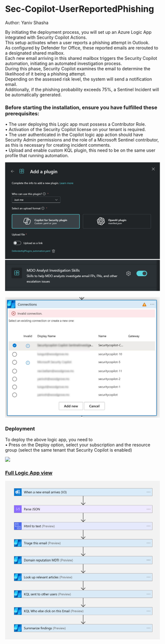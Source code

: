 # Sec-Copilot-UserReportedPhishing
Author: Yaniv Shasha




By initiating the deployment process, you will set up an Azure Logic App integrated with Security Copilot Actions.<br>
This setup activates when a user reports a phishing attempt in Outlook.<br>
As configured by Defender for Office, these reported emails are rerouted to a designated shared mailbox.<br>
Each new email arriving in this shared mailbox triggers the Security Copilot automation, initiating an automated investigation process.<br> 
During this phase, Security Copilot examines the email to determine the likelihood of it being a phishing attempt.<br>
Depending on the assessed risk level, the system will send a notification email.<br>
Additionally, if the phishing probability exceeds 75%, a Sentinel Incident will be automatically generated.<br>


### Before starting the installation, ensure you have fulfilled these prerequisites:

• The user deploying this Logic app must possess a Contributor Role.<br>
• Activation of the Security Copilot license on your tenant is required.<br>
• The user authenticated in the Copilot logic app action should have Security Admin permissions and the role of a Microsoft Sentinel contributor, as this is necessary for creating incident comments.<br>
• Upload and enable custom KQL plugin, this need to be on the same user profile that running automation. <br>

<img src="./images/upload01.png"/>

<img src="./images/enable_skill.png"/>

 
<br>

<br>

<img src="https://github.com/Yaniv-Shasha/SecurityCopilot/blob/00853308e8949cc7279640aa9743759f586bb190/Playbooks/Copilot-Sentinel_investigation-DynamicSev/images/copilot_auth.jpg"/>

<br>





### Deployment 

To deploy the above logic app, you need to<br>
•   Press on the Deploy option, select your subscription and the resource group (select the same tenant that Security Copilot is enabled)<br>

<a href="https://portal.azure.com/#create/Microsoft.Template/uri/https%3A%2F%2Fraw.githubusercontent.com%2FYaniv-Shasha%2FSecurityCopilot%2Fmain%2FPlaybooks%2FSec-Copilot-UserReportedPhishing-optimize%2Fazuredeploy.json" target="_blank">
    <img src="https://aka.ms/deploytoazurebutton"/>




###  Full Logic App view

<img src="./images/full_view.png"/>